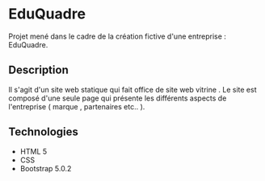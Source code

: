 # EduQuadre
Projet mené dans le cadre de la création fictive d'une entreprise : EduQuadre.
## Description
Il s'agit d'un site web statique qui fait office de site web vitrine .
Le site est composé d'une seule page qui présente les différents aspects de l'entreprise ( marque , partenaires etc.. ).
## Technologies

 - HTML 5
 - CSS
 - Bootstrap 5.0.2

